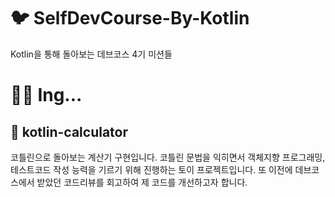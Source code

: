 # 🐦 SelfDevCourse-By-Kotlin
Kotlin을 통해 돌아보는 데브코스 4기 미션들

# 🧑‍🌾 Ing...
## 🧮 kotlin-calculator 
코틀린으로 돌아보는 계산기 구현입니다.
코틀린 문법을 익히면서 객체지향 프로그래밍, 테스트코드 작성 능력을 기르기 위해 진행하는 토이 프로젝트입니다.
또 이전에 데브코스에서 받았던 코드리뷰를 회고하여 제 코드를 개선하고자 합니다.
